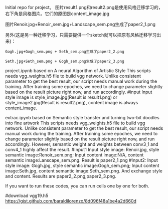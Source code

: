 Initial repo for project。
图片result1.png和result2.png是使用风格迁移学习的，右下角是风格图片。它们的原图是content_image.jpg

图片Renoir.jpg+Renoir_sem.jpg+Landscape_sem.png生成了paper2_1.png

另外(这是另一种迁移学习，只需要提供一个sketch就可以把原有风格迁移学习出来)：

    Gogh.jpg+Gogh_sem.png + Seth_sem.png生成了paper2_2.png
    
    Seth.jpg+Seth_sem.png + Gogh_sem.png生成了paper2_3.png



project.ipynb based on A neural Algorithm of Artistic Style
	This scripts needs vgg_weights.h5 file to build vgg network.
	Unlike consistent parameter to get the best result, our script needs manual work during the training. After training some epoches, we need to change parameter slightly based on the result picture right now, and run accordingly.
#input
	Input style image is style_image.jpg(Result is result1.png) or style_image2.jpg(Result is result2.png), content image is always content_image.


extrac.ipynb based on Semantic style transfer and turning two-bit doodles into fine artwork
	This scripts needs vgg_weights.h5 file to build vgg network.
	Unlike consistent parameter to get the best result, our script needs manual work during the training. After training some epoches, we need to change parameter slightly based on the result picture right now, and run accordingly. However, semantic weight and weights between conv3_1 and conv4_1 highly affect the result.
#Input1
	Input style image: Renoir.jpg, style semantic image:Renoir_sem.png; Input content image:N/A, content semantic image:Lanscape_sem.png. Result is paper2_1.png
#Input2:
	Input style image: Gogh.jpg, style semantic image:Gogh_sem.png; Input content image:Seth.jpg, content semantic image:Seth_sem.png. And exchange style and content. Results are paper2_2.png,paper2_3.png.

If you want to run these codes, you can run cells one by one for both.

#download vgg19.h5
https://gist.github.com/baraldilorenzo/8d096f48a1be4a2d660d
